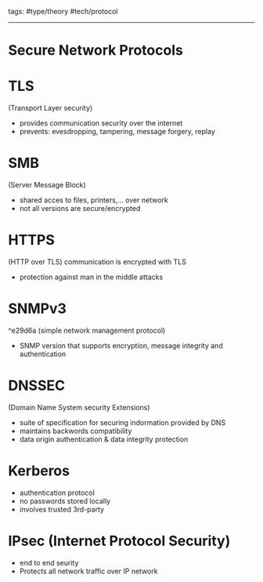 tags: #type/theory #tech/protocol

---
# Secure Network Protocols
# TLS
(Transport Layer security)
-   provides communication security over the internet
-   prevents: evesdropping, tampering, message forgery, replay

# SMB
(Server Message Block)
-   shared acces to files, printers,… over network
-   not all versions are secure/encrypted

# HTTPS
(HTTP over TLS)
communication is encrypted with TLS
-   protection against man in the middle attacks

# SNMPv3
^e29d6a
(simple network management protocol)
-   SNMP version that supports encryption, message integrity and authentication

# DNSSEC
(Domain Name System security Extensions)
-   suite of specification for securing indormation provided by DNS
-   maintains backwords compatibility
-   data origin authentication & data integrity protection

# Kerberos
-   authentication protocol
-   no passwords stored locally
-   involves trusted 3rd-party

# IPsec (Internet Protocol Security)

-   end to end seurity
-   Protects all network traffic over IP network